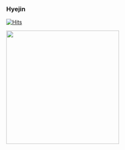 
### Hyejin 

[![Hits](https://hits.seeyoufarm.com/api/count/incr/badge.svg?url=https%3A%2F%2Fgithub.com%2Fclara-shin&count_bg=%232094CF&title_bg=%23555555&icon=&icon_color=%23E7E7E7&title=hits&edge_flat=false)](https://hits.seeyoufarm.com)

<img src="https://media.giphy.com/media/oZKuC9DJUK2yc/giphy.gif?cid=ecf05e47cnz0cz24h6nyp2mr00hbun9mvnrm6265uzm15x4h&ep=v1_gifs_related&rid=giphy.gif&ct=g" width="300px">
